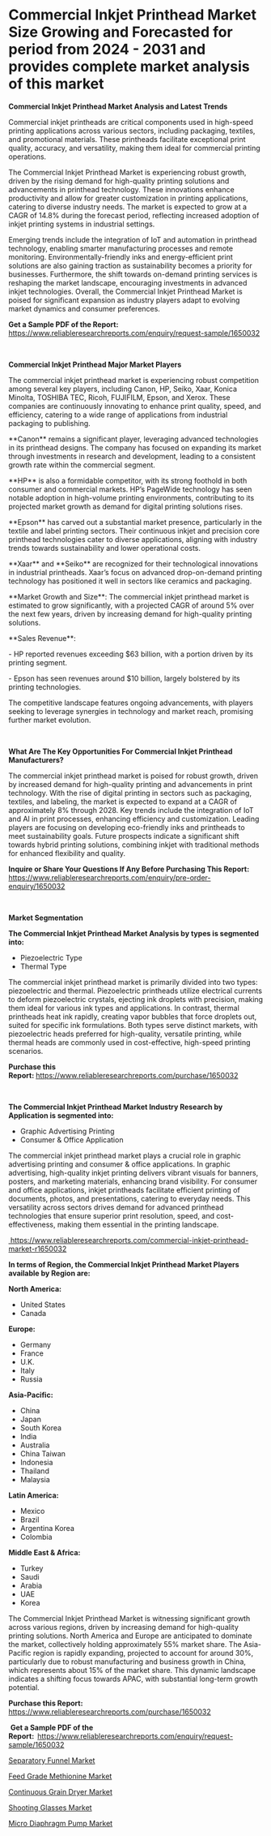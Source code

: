 <p><h1>Commercial Inkjet Printhead Market Size Growing and Forecasted for period from 2024 - 2031 and provides complete market analysis of this market</h1></p><p><strong>Commercial Inkjet Printhead Market Analysis and Latest Trends</strong></p>
<p><p>Commercial inkjet printheads are critical components used in high-speed printing applications across various sectors, including packaging, textiles, and promotional materials. These printheads facilitate exceptional print quality, accuracy, and versatility, making them ideal for commercial printing operations.</p><p>The Commercial Inkjet Printhead Market is experiencing robust growth, driven by the rising demand for high-quality printing solutions and advancements in printhead technology. These innovations enhance productivity and allow for greater customization in printing applications, catering to diverse industry needs. The market is expected to grow at a CAGR of 14.8% during the forecast period, reflecting increased adoption of inkjet printing systems in industrial settings.</p><p>Emerging trends include the integration of IoT and automation in printhead technology, enabling smarter manufacturing processes and remote monitoring. Environmentally-friendly inks and energy-efficient print solutions are also gaining traction as sustainability becomes a priority for businesses. Furthermore, the shift towards on-demand printing services is reshaping the market landscape, encouraging investments in advanced inkjet technologies. Overall, the Commercial Inkjet Printhead Market is poised for significant expansion as industry players adapt to evolving market dynamics and consumer preferences.</p></p>
<p><strong>Get a Sample PDF of the Report:&nbsp;</strong> <a href="https://www.reliableresearchreports.com/enquiry/request-sample/1650032?utm_campaign=40&utm_medium=2&utm_source=Github&utm_content=ia&utm_term=26092024&utm_id=commercial-inkjet-printhead">https://www.reliableresearchreports.com/enquiry/request-sample/1650032</a></p>
<p>&nbsp;</p>
<p><strong>Commercial Inkjet Printhead Major Market Players</strong></p>
<p><p>The commercial inkjet printhead market is experiencing robust competition among several key players, including Canon, HP, Seiko, Xaar, Konica Minolta, TOSHIBA TEC, Ricoh, FUJIFILM, Epson, and Xerox. These companies are continuously innovating to enhance print quality, speed, and efficiency, catering to a wide range of applications from industrial packaging to publishing.</p><p>**Canon** remains a significant player, leveraging advanced technologies in its printhead designs. The company has focused on expanding its market through investments in research and development, leading to a consistent growth rate within the commercial segment. </p><p>**HP** is also a formidable competitor, with its strong foothold in both consumer and commercial markets. HP’s PageWide technology has seen notable adoption in high-volume printing environments, contributing to its projected market growth as demand for digital printing solutions rises.</p><p>**Epson** has carved out a substantial market presence, particularly in the textile and label printing sectors. Their continuous inkjet and precision core printhead technologies cater to diverse applications, aligning with industry trends towards sustainability and lower operational costs.</p><p>**Xaar** and **Seiko** are recognized for their technological innovations in industrial printheads. Xaar’s focus on advanced drop-on-demand printing technology has positioned it well in sectors like ceramics and packaging.</p><p>**Market Growth and Size**: The commercial inkjet printhead market is estimated to grow significantly, with a projected CAGR of around 5% over the next few years, driven by increasing demand for high-quality printing solutions.</p><p>**Sales Revenue**: </p><p>- HP reported revenues exceeding $63 billion, with a portion driven by its printing segment.</p><p>- Epson has seen revenues around $10 billion, largely bolstered by its printing technologies.</p><p>The competitive landscape features ongoing advancements, with players seeking to leverage synergies in technology and market reach, promising further market evolution.</p></p>
<p>&nbsp;</p>
<p><strong>What Are The Key Opportunities For Commercial Inkjet Printhead Manufacturers?</strong></p>
<p><p>The commercial inkjet printhead market is poised for robust growth, driven by increased demand for high-quality printing and advancements in print technology. With the rise of digital printing in sectors such as packaging, textiles, and labeling, the market is expected to expand at a CAGR of approximately 8% through 2028. Key trends include the integration of IoT and AI in print processes, enhancing efficiency and customization. Leading players are focusing on developing eco-friendly inks and printheads to meet sustainability goals. Future prospects indicate a significant shift towards hybrid printing solutions, combining inkjet with traditional methods for enhanced flexibility and quality.</p></p>
<p><strong>Inquire or Share Your Questions If Any Before Purchasing This Report:</strong> <a href="https://www.reliableresearchreports.com/enquiry/pre-order-enquiry/1650032?utm_campaign=40&utm_medium=2&utm_source=Github&utm_content=ia&utm_term=26092024&utm_id=commercial-inkjet-printhead">https://www.reliableresearchreports.com/enquiry/pre-order-enquiry/1650032</a></p>
<p>&nbsp;</p>
<p><strong>Market Segmentation</strong></p>
<p><strong>The Commercial Inkjet Printhead Market Analysis by types is segmented into:</strong></p>
<p><ul><li>Piezoelectric Type</li><li>Thermal Type</li></ul></p>
<p><p>The commercial inkjet printhead market is primarily divided into two types: piezoelectric and thermal. Piezoelectric printheads utilize electrical currents to deform piezoelectric crystals, ejecting ink droplets with precision, making them ideal for various ink types and applications. In contrast, thermal printheads heat ink rapidly, creating vapor bubbles that force droplets out, suited for specific ink formulations. Both types serve distinct markets, with piezoelectric heads preferred for high-quality, versatile printing, while thermal heads are commonly used in cost-effective, high-speed printing scenarios.</p></p>
<p><strong>Purchase this Report:&nbsp;</strong><a href="https://www.reliableresearchreports.com/purchase/1650032?utm_campaign=40&utm_medium=2&utm_source=Github&utm_content=ia&utm_term=26092024&utm_id=commercial-inkjet-printhead">https://www.reliableresearchreports.com/purchase/1650032</a></p>
<p>&nbsp;</p>
<p><strong>The Commercial Inkjet Printhead Market Industry Research by Application is segmented into:</strong></p>
<p><ul><li>Graphic Advertising Printing</li><li>Consumer & Office Application</li></ul></p>
<p><p>The commercial inkjet printhead market plays a crucial role in graphic advertising printing and consumer & office applications. In graphic advertising, high-quality inkjet printing delivers vibrant visuals for banners, posters, and marketing materials, enhancing brand visibility. For consumer and office applications, inkjet printheads facilitate efficient printing of documents, photos, and presentations, catering to everyday needs. This versatility across sectors drives demand for advanced printhead technologies that ensure superior print resolution, speed, and cost-effectiveness, making them essential in the printing landscape.</p></p>
<p><a href="https://www.reliableresearchreports.com/commercial-inkjet-printhead-market-r1650032?utm_campaign=40&utm_medium=2&utm_source=Github&utm_content=ia&utm_term=26092024&utm_id=commercial-inkjet-printhead">&nbsp;https://www.reliableresearchreports.com/commercial-inkjet-printhead-market-r1650032</a></p>
<p><strong>In terms of Region, the Commercial Inkjet Printhead Market Players available by Region are:</strong></p>
<p>
    <p> <strong> North America: </strong>
        <ul>
            <li>United States</li>
            <li>Canada</li>
        </ul>
        </p> 
    <p> <strong> Europe: </strong>
        <ul>
            <li>Germany</li>
            <li>France</li>
            <li>U.K.</li>
            <li>Italy</li>
            <li>Russia</li>
        </ul>
        </p> 
    <p> <strong> Asia-Pacific: </strong>
        <ul>
            <li>China</li>
            <li>Japan</li>
            <li>South Korea</li>
            <li>India</li>
            <li>Australia</li>
            <li>China Taiwan</li>
            <li>Indonesia</li>
            <li>Thailand</li>
            <li>Malaysia</li>
        </ul>
        </p> 
    <p> <strong> Latin America: </strong>
        <ul>
            <li>Mexico</li>
            <li>Brazil</li>
            <li>Argentina Korea</li>
            <li>Colombia</li>
        </ul>
        </p> 
    <p> <strong> Middle East & Africa: </strong>
        <ul>
            <li>Turkey</li>
            <li>Saudi</li>
            <li>Arabia</li>
            <li>UAE</li>
            <li>Korea</li>
        </ul>
    </p>
    </p>
<p><p>The Commercial Inkjet Printhead Market is witnessing significant growth across various regions, driven by increasing demand for high-quality printing solutions. North America and Europe are anticipated to dominate the market, collectively holding approximately 55% market share. The Asia-Pacific region is rapidly expanding, projected to account for around 30%, particularly due to robust manufacturing and business growth in China, which represents about 15% of the market share. This dynamic landscape indicates a shifting focus towards APAC, with substantial long-term growth potential.</p></p>
<p><strong>Purchase this Report: </strong><a href="https://www.reliableresearchreports.com/purchase/1650032?utm_campaign=40&utm_medium=2&utm_source=Github&utm_content=ia&utm_term=26092024&utm_id=commercial-inkjet-printhead">https://www.reliableresearchreports.com/purchase/1650032</a></p>
<p>&nbsp;<strong>Get a Sample PDF of the Report:&nbsp;&nbsp;</strong><a href="https://www.reliableresearchreports.com/enquiry/request-sample/1650032?utm_campaign=40&utm_medium=2&utm_source=Github&utm_content=ia&utm_term=26092024&utm_id=commercial-inkjet-printhead">https://www.reliableresearchreports.com/enquiry/request-sample/1650032</a></p>
<p><strong></strong></p>
<p><p><a href="https://issuu.com/reportprime-2/docs/separatory-funnel-market-size-2030._2cffb34eb75462?utm_campaign=40&utm_medium=2&utm_source=Github&utm_content=ia&utm_term=26092024&utm_id=commercial-inkjet-printhead">Separatory Funnel Market</a></p><p><a href="https://github.com/abbislposival/Market-Research-Report-List-1/blob/main/feed-grade-methionine-market.md?utm_campaign=40&utm_medium=2&utm_source=Github&utm_content=ia&utm_term=26092024&utm_id=commercial-inkjet-printhead">Feed Grade Methionine Market</a></p><p><a href="https://www.linkedin.com/pulse/how-regions-adapting-continuous-grain-dryer-market-global-kcdbe?trackingId=xa4WfxtfTwWCDHiJxaZSnw%3D%3D&utm_campaign=40&utm_medium=2&utm_source=Github&utm_content=ia&utm_term=26092024&utm_id=commercial-inkjet-printhead">Continuous Grain Dryer Market</a></p><p><a href="https://issuu.com/reportprime-2/docs/shooting-glasses-market-size-2030.p_1a3240186e03a9?utm_campaign=40&utm_medium=2&utm_source=Github&utm_content=ia&utm_term=26092024&utm_id=commercial-inkjet-printhead">Shooting Glasses Market</a></p><p><a href="https://www.linkedin.com/pulse/micro-diaphragm-pump-market-share-size-trends-industry-yekme?trackingId=1B0uJTjQRNOw6FiprwAkLg%3D%3D&utm_campaign=40&utm_medium=2&utm_source=Github&utm_content=ia&utm_term=26092024&utm_id=commercial-inkjet-printhead">Micro Diaphragm Pump Market</a></p></p>